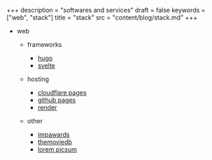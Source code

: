 +++
description = "softwares and services"
draft = false
keywords = ["web", "stack"]
title = "stack"
src = "content/blog/stack.md"
+++

- web
  - frameworks
    - [hugo](https://gohugo.io/)
    - [svelte](https://svelte.dev/)

  - hosting
    - [cloudflare pages](https://pages.cloudflare.com/)
    - [github pages](https://pages.github.com/)
    - [render](https://render.com/)

  - other
    - [impawards](http://www.impawards.com/)
    - [themoviedb](https://www.themoviedb.org/)
    - [lorem picsum](https://picsum.photos/)
